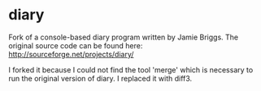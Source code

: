 diary
=====

Fork of a console-based diary program written by Jamie Briggs.
The original source code can be found here: http://sourceforge.net/projects/diary/

I forked it because I could not find the tool 'merge' which is necessary to run the original version of diary.
I replaced it with diff3.
